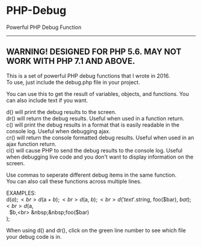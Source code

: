 # PHP-Debug
Powerful PHP Debug Function

-------------------------------------------------------------------
WARNING! DESIGNED FOR PHP 5.6. MAY NOT WORK WITH PHP 7.1 AND ABOVE.
-------------------------------------------------------------------

This is a set of powerful PHP debug functions that I wrote in 2016.<br>
To use, just include the debug.php file in your project.

You can use this to get the result of variables, objects, and functions.  You can also include text if you want.

d() will print the debug results to the screen.<br>
dr() will return the debug results.  Useful when used in a function return.<br>
c() will print the debug results in a format that is easily readable in the console log.  Useful when debugging ajax.<br>
cr() will return the console formatted debug results.  Useful when used in an ajax function return.<br>
cl() will cause PHP to send the debug results to the console log.  Useful when debugging live code and you don't want to display information on the screen.

Use commas to seperate different debug items in the same function.<br>
You can also call these functions across multiple lines.

EXAMPLES:<br>
d($a);<br>
d($a + $b);<br>
d($a, $b);<br>
d('text'.$string, foo($bar), $bat);<br>
d($a,<br>
&nbsp;&nbsp;$b,<br>
&nbsp;&nbsp;foo($bar)<br>
);

When using d() and dr(), click on the green line number to see which file your debug code is in.
